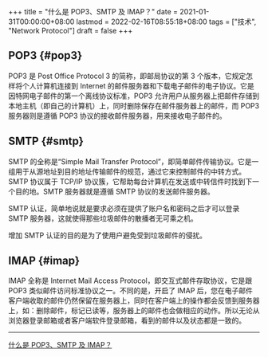 +++
title = "什么是 POP3、SMTP 及 IMAP？"
date = 2021-01-31T00:00:00+08:00
lastmod = 2022-02-16T08:55:18+08:00
tags = ["技术", "Network Protocol"]
draft = false
+++

## POP3 {#pop3}

POP3 是 Post Office Protocol 3 的简称，即邮局协议的第 3 个版本，它规定怎样将个人计算机连接到 Internet 的邮件服务器和下载电子邮件的电子协议。它是因特网电子邮件的第一个离线协议标准，POP3 允许用户从服务器上把邮件存储到本地主机（即自己的计算机）上，同时删除保存在邮件服务器上的邮件，而 POP3 服务器则是遵循 POP3 协议的接收邮件服务器，用来接收电子邮件的。


## SMTP {#smtp}

SMTP 的全称是“Simple Mail Transfer Protocol”，即简单邮件传输协议。它是一组用于从源地址到目的地址传输邮件的规范，通过它来控制邮件的中转方式。SMTP 协议属于 TCP/IP 协议簇，它帮助每台计算机在发送或中转信件时找到下一个目的地。SMTP 服务器就是遵循 SMTP 协议的发送邮件服务器。

SMTP 认证，简单地说就是要求必须在提供了账户名和密码之后才可以登录 SMTP 服务器，这就使得那些垃圾邮件的散播者无可乘之机。

增加 SMTP 认证的目的是为了使用户避免受到垃圾邮件的侵扰。


## IMAP {#imap}

IMAP 全称是 Internet Mail Access Protocol，即交互式邮件存取协议，它是跟 POP3 类似邮件访问标准协议之一。不同的是，开启了 IMAP 后，您在电子邮件客户端收取的邮件仍然保留在服务器上，同时在客户端上的操作都会反馈到服务器上，如：删除邮件，标记已读等，服务器上的邮件也会做相应的动作。所以无论从浏览器登录邮箱或者客户端软件登录邮箱，看到的邮件以及状态都是一致的。

----

[什么是 POP3、SMTP 及 IMAP？](https://help.mail.163.com/faqDetail.do?code=d7a5dc8471cd0c0e8b4b8f4f8e49998b374173cfe9171305fa1ce630d7f67ac21b87735d7227c217)